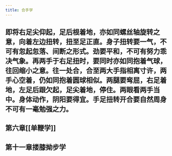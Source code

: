 ```yaml
---
title: 合手学
---
```


## 即将右足尖仰起，足后根着地，亦如同螺丝轴旋转之意，向着左边扭转，扭至足正直。身子扭转要一气，不可有忽起忽落、间断之形式。劲要平和，不可有努力乖决气象。再两手于右足扭时，要同时亦如同抱着气球，往回缩小之意。往一处合，合至两大手指相离寸许，两手心空着，仍如同抱着圆球相似。两腿要弯屈，右足着地，左足后跟欠起，足尖着地，停住。两眼看两手当中。身体动作，阴阳要得宜。手足扭转开合要自然周身不可有一毫勉强之力。

## 第六章[[单鞭学]]
## 第十一章搂膝拗步学
##
